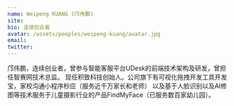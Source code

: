 ```yaml
---
name: Weipeng KUANG (邝伟鹏)
site: 
bio: 连续创业者
avatar: /assets/peoples/weipeng-kuang/avatar.jpg
email: 
twitter: 
---
```


邝伟鹏，连续创业者，曾参与智能客服平台UDesk的前端技术架构及研发，曾担任智赛网技术总监。
现任积致科技创始人。公司旗下有可视化拖拽开发工具开发宝，家校沟通小程序秒应（服务近千万家长和老师） 以及基于人脸识别以及AI修图等技术服务于儿童摄影行业的产品FindMyFace（已服务数百家幼儿园）。
